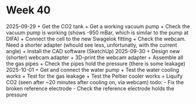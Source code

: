 # Week 40
2025-09-29
    + Get the CO2 tank
    + Get a working vacuum pump
    + Check the vacuum pump is working (shows -950 mBar, which is similar to the pump at DIFA)
    + Connect the cell to the new Swagelok fitting
    + Check the webcam. Need a shorter adapter (whould see less, unfortunatly, with the current angle)
    + Install the CAD software (SketchUp)
2025-09-30
    + Design new (shorter) webcam adapter
    + 3D-print the webcam adapter
    + Assemble all the gas pipes
    + Check the pipes hold the pressure (there is some leakage)
2025-10-01
    + Get and connect the water pump
    + Test the water cooling works
    + Test for the gas leakage
    + Test the Peltier cooler works
    + Liquify CO2 (seen after ~20 minutes after cooling on, via webcam)
todo:
    - Fix the broken reference electrode
    - Check the reference electrode holds the pressure
    
